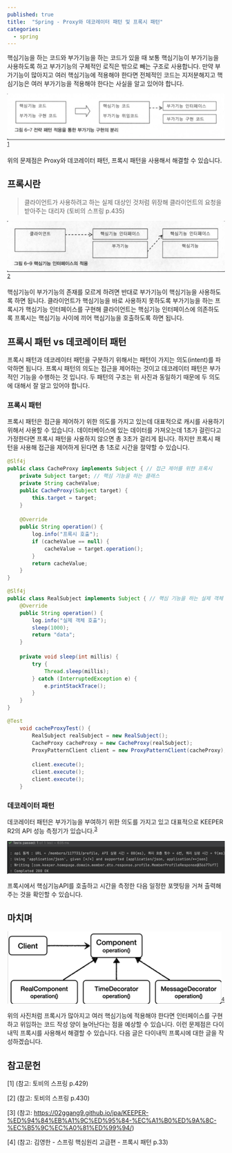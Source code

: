 ```yaml
---
published: true
title:  "Spring - Proxy와 데코레이터 패턴 및 프록시 패턴"
categories:
  - spring
---
```


핵심기능을 하는 코드와 부가기능을 하는 코드가 있을 때 보통 핵심기능이 부가기능을 사용하도록 하고 부가기능의 구체적인 로직은 밖으로 빼는 구조로 사용합니다. 만약 부가기능이 많아지고 여러 핵심기능에 적용해야 한다면 전체적인 코드는 지저분해지고 핵심기능은 여러 부가기능을 적용해야 한다는 사실을 알고 있어야 합니다.

![핵심to부가](https://github.com/02ggang9/02ggang9.github.io/blob/master/_posts/images/spring/Proxy/핵심to부가.png?raw=true)<sup>[1](#1)</sup>

위의 문제점은 Proxy와 데코레이터 패턴, 프록시 패턴을 사용해서 해결할 수 있습니다.

## 프록시란
> 클라이언트가 사용하려고 하는 실제 대상인 것처럼 위장해 클라이언트의 요청을 받아주는 대리자 (토비의 스프링 p.435)

![부가to핵심](https://github.com/02ggang9/02ggang9.github.io/blob/master/_posts/images/spring/Proxy/부가to핵심.png?raw=true)<sup>[2](#2)</sup>

핵심기능이 부가기능의 존재를 모르게 하려면 반대로 부가기능이 핵심기능을 사용하도록 하면 됩니다. 클라이언트가 핵심기능을 바로 사용하지 못하도록 부가기능을 하는 프록시가 핵심기능 인터페이스를 구현해 클라이언트는 핵심기능 인터페이스에 의존하도록 프록시는 핵심기능 사이에 끼어 핵심기능을 호출하도록 하면 됩니다.

## 프록시 패턴 vs 데코레이터 패턴
프록시 패턴과 데코레이터 패턴을 구분하기 위해서는 패턴이 가지는 의도(intent)를 파악하면 됩니다. 프록시 패턴의 의도는 접근을 제어하는 것이고 데코레이터 패턴은 부가적인 기능을 수행하는 것 입니다. 두 패턴의 구조는 위 사진과 동일하기 때문에 두 의도에 대해서 잘 알고 있어야 합니다.

### 프록시 패턴
프록시 패턴은 접근을 제어하기 위한 의도를 가지고 있는데 대표적으로 캐시를 사용하기 위해서 사용할 수 있습니다. 데이터베이스에 있는 데이터를 가져오는데 1초가 걸린다고 가정한다면 프록시 패턴을 사용하지 않으면 총 3초가 걸리게 됩니다. 하지만 프록시 패턴을 사용해 접근을 제어하게 된다면 총 1초로 시간을 절약할 수 있습니다.

~~~java
@Slf4j
public class CacheProxy implements Subject { // 접근 제어를 위한 프록시
    private Subject target; // 핵심 기능을 하는 클래스
    private String cacheValue;
    public CacheProxy(Subject target) {
        this.target = target;
    }   

    @Override
    public String operation() {
        log.info("프록시 호출");
        if (cacheValue == null) {
            cacheValue = target.operation();
        }
        return cacheValue;
    }
}
~~~

~~~java
@Slf4j
public class RealSubject implements Subject { // 핵심 기능을 하는 실제 객체
    @Override
    public String operation() {
        log.info("실제 객체 호출");
        sleep(1000);
        return "data";
    }

    private void sleep(int millis) {
        try {
            Thread.sleep(millis);
        } catch (InterruptedException e) {
            e.printStackTrace();
        }
    }
}
~~~

~~~java
@Test
    void cacheProxyTest() {
        RealSubject realSubject = new RealSubject();
        CacheProxy cacheProxy = new CacheProxy(realSubject);
        ProxyPatternClient client = new ProxyPatternClient(cacheProxy);

        client.execute();
        client.execute();
        client.execute();
    }
~~~

### 데코레이터 패턴
데코레이터 패턴은 부가기능을 부여하기 위한 의도를 가지고 있고 대표적으로 KEEPER R2의 API 성능 측정기가 있습니다.<sup>[3](#3)</sup> 

![데코레이터패턴](https://github.com/02ggang9/02ggang9.github.io/blob/master/_posts/images/spring/Proxy/데코레이터패턴.png?raw=true)

프록시에서 핵심기능API를 호출하고 시간을 측정한 다음 일정한 포맷팅을 거쳐 출력해주는 것을 확인할 수 있습니다. 

## 마치며
![패턴단점](https://github.com/02ggang9/02ggang9.github.io/blob/master/_posts/images/spring/Proxy/패턴단점.png?raw=true)<sup>[4](#4)</sup> 

위의 사진처럼 프록시가 많아지고 여러 핵심기능에 적용해야 한다면 인터페이스를 구현하고 위임하는 코드 작성 양이 늘어난다는 점을 예상할 수 있습니다. 이런 문제점은 다이내믹 프록시를 사용해서 해결할 수 있습니다. 다음 글은 다이내믹 프록시에 대한 글을 작성하겠습니다.


## 참고문헌
<a name="1">[1]</a> (참고: 토비의 스프링 p.429)

<a name="2">[2]</a> (참고: 토비의 스프링 p.430)

<a name="3">[3]</a> (참고: https://02ggang9.github.io/jpa/KEEPER-%ED%94%84%EB%A1%9C%ED%95%84-%EC%A1%B0%ED%9A%8C-%EC%B5%9C%EC%A0%81%ED%99%94/)

<a name="4">[4]</a> (참고: 김영한 - 스프링 핵심원리 고급편 - 프록시 패턴 p.33)
